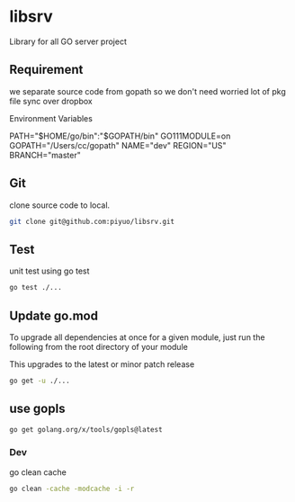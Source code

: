 # libsrv

Library for all GO server project

## Requirement

we separate source code from gopath so we don't need worried lot of pkg file sync over dropbox

Environment Variables

PATH="$HOME/go/bin":"$GOPATH/bin"
GO111MODULE=on
GOPATH="/Users/cc/gopath"
NAME="dev"
REGION="US"
BRANCH="master"

## Git

clone source code to local.

```bash
git clone git@github.com:piyuo/libsrv.git
```

## Test

unit test using go test

```bash
go test ./...
```

## Update go.mod

To upgrade all dependencies at once for a given module, just run the following from the root directory of your module

This upgrades to the latest or minor patch release

```bash
go get -u ./...
```

## use gopls

```bash
go get golang.org/x/tools/gopls@latest
```

### Dev

go clean cache

```bash
go clean -cache -modcache -i -r
```
